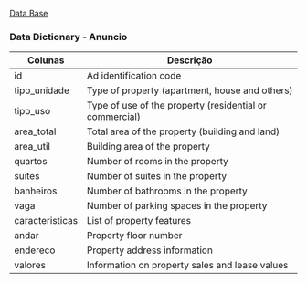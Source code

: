 
[Data Base](https://github.com/Lacerdash/Alura-Data-Science-Challenge-II/blob/main/semana-1.zip)

### Data Dictionary - Anuncio

| Colunas         | Descrição                                                      |
|-----------------|----------------------------------------------------------------|
| id              | Ad identification code                                         |
| tipo_unidade    | Type of property (apartment, house and others)                 |
| tipo_uso        | Type of use of the property (residential or commercial)        |
| area_total      | Total area of ​​the property (building and land)                 |
| area_util       | Building area of ​​the property                                  |
| quartos         | Number of rooms in the property                                |
| suites          | Number of suites in the property                               |
| banheiros       | Number of bathrooms in the property                            |
| vaga            | Number of parking spaces in the property                       |
| caracteristicas | List of property features                                      |
| andar           | Property floor number                                          |
| endereco        | Property address information                                   |
| valores         | Information on property sales and lease values                 |
